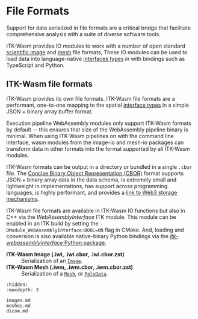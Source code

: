 # File Formats

Support for data serialized in file formats are a critical bridge that facilitate comprehensive analysis with a suite of diverse software tools.

ITK-Wasm provides IO modules to work with a number of open standard [scientific image](./images) and [mesh](./meshes) file formats, These IO modules can be used to load data into language-native [interfaces types](/typescript/interface_types/index) in with bindings such as TypeScript and Python.

## ITK-Wasm file formats

ITK-Wasm provides its own file formats. ITK-Wasm file formats are a performant, one-to-one mapping to the spatial [interface types](/typescript/interface_types/index) in a simple JSON + binary array buffer format.

Execution pipeline WebAssembly modules only support ITK-Wasm formats by default -- this ensures that size of the WebAssembly pipeline binary is minimal. When using ITK-Wasm pipelines on with the command line interface, wasm modules from the image-io and mesh-io packages can transform data in other formats into the format supported by all ITK-Wasm modules.

ITK-Wasm formats can be output in a directory or bundled in a single `.cbor` file. The [Concise Binary Object Representation (CBOR)](https://cbor.io/) format supports JSON + binary array data in the data schema, is extremely small and lightweight in implementations, has support across programming languages, is highly performant, and provides a [link to Web3 storage mechanisms](https://ipld.io/docs/codecs/known/dag-cbor/).

ITK-Wasm file formats are available in ITK-Wasm IO functions but also in C++ via the *WebAssemblyInterface* ITK module. This module can be enabled in an ITK build by setting the `-DModule_WebAssemblyInterface:BOOL=ON` flag in CMake. And, loading and conversion is also available native-binary Python bindings via the [*itk-webassemblyinterface* Python package](https://pypi.org/project/itk-webassemblyinterface/).

<dl>
  <dt><b>ITK-Wasm Image (.iwi, .iwi.cbor, .iwi.cbor.zst)</b><dt><dd>Serialization of an <a href="../../typescript/interface_types/Image.html"><code>Image</code></a>.</dd>
  <dt><b>ITK-Wasm Mesh (.iwm, .iwm.cbor, .iwm.cbor.zst)</b><dt><dd>Serialization of a <a href="../../typescript/interface_types/Mesh.html"><code>Mesh</code></a>, or <a href="../../typescript/interface_types/PolyData.html"><code>PolyData</code></a>.</dd>
</dl>


```{toctree}
:hidden:
:maxdepth: 3

images.md
meshes.md
dicom.md
```
